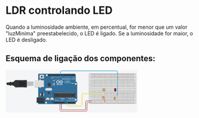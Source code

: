 # LDR controlando LED
Quando a luminosidade ambiente, em percentual, for menor que um valor "luzMinima" preestabelecido, o LED é ligado. Se a luminosidade for maior, o LED é desligado.
## Esquema de ligação dos componentes:
<img src="https://github.com/ArthurLCastro/projetos-arduino/blob/master/LDR_controlando_LED/Esquema%20de%20liga%C3%A7%C3%A3o%20dos%20componentes%20-%20LDR%20controlando%20LED.png" width="70%">
